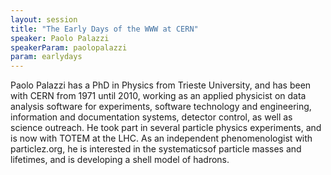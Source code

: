 ```yaml
---
layout: session
title: "The Early Days of the WWW at CERN"
speaker: Paolo Palazzi
speakerParam: paolopalazzi
param: earlydays
---
```


Paolo Palazzi has a PhD in Physics from Trieste University, and has been with CERN from 1971 until 2010, working as an applied physicist on data analysis software for experiments, software technology and engineering, information and documentation systems, detector control, as well as science outreach. He took part in several particle physics
experiments, and is now with TOTEM at the LHC. As an independent phenomenologist with particlez.org, he is interested in the systematicsof particle masses and lifetimes, and is developing a shell model of hadrons.